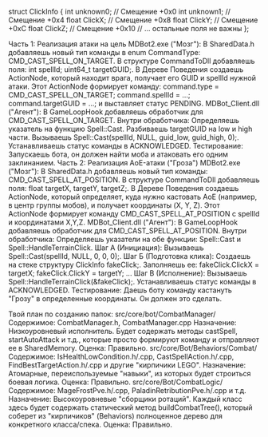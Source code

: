 struct ClickInfo {
    int unknown0;         // Смещение +0x0
    int unknown1;         // Смещение +0x4
    float ClickX;         // Смещение +0x8
    float ClickY;         // Смещение +0xC
    float ClickZ;         // Смещение +0x10
    // ... остальные поля не важны
};


Часть 1: Реализация атаки на цель
MDBot2.exe ("Мозг"):
В SharedData.h добавляешь новый тип команды в enum CommandType: CMD_CAST_SPELL_ON_TARGET.
В структуре CommandToDll добавляешь поля: int spellId; uint64_t targetGUID;.
В Дереве Поведения создаешь ActionNode, который находит врага, получает его GUID и spellId нужной атаки.
Этот ActionNode формирует команду: command.type = CMD_CAST_SPELL_ON_TARGET; command.spellId = ...; command.targetGUID = ...; и выставляет статус PENDING.
MDBot_Client.dll ("Агент"):
В GameLoopHook добавляешь обработчик для CMD_CAST_SPELL_ON_TARGET.
Внутри обработчика:
Определяешь указатель на функцию Spell::Cast.
Разбиваешь targetGUID на low и high части.
Вызываешь Spell::Cast(spellId, NULL, guid_low, guid_high, 0);.
Устанавливаешь статус команды в ACKNOWLEDGED.
Тестирование: Запускаешь бота, он должен найти моба и атаковать его одним заклинанием.
Часть 2: Реализация AoE-атаки ("Гроза")
MDBot2.exe ("Мозг"):
В SharedData.h добавляешь новый тип команды: CMD_CAST_SPELL_AT_POSITION.
В структуре CommandToDll добавляешь поля: float targetX, targetY, targetZ;.
В Дереве Поведения создаешь ActionNode, который определяет, куда нужно кастовать AoE (например, в центр группы мобов), и получает координаты (X, Y, Z).
Этот ActionNode формирует команду CMD_CAST_SPELL_AT_POSITION с spellId и координатами X,Y,Z.
MDBot_Client.dll ("Агент"):
В GameLoopHook добавляешь обработчик для CMD_CAST_SPELL_AT_POSITION.
Внутри обработчика:
Определяешь указатели на обе функции: Spell::Cast и Spell::HandleTerrainClick.
Шаг А (Инициация): Вызываешь Spell::Cast(spellId, NULL, 0, 0, 0);.
Шаг Б (Подготовка клика): Создаешь на стеке структуру ClickInfo fakeClick;.
Заполняешь ее: fakeClick.ClickX = targetX; fakeClick.ClickY = targetY; ...
Шаг В (Исполнение): Вызываешь Spell::HandleTerrainClick(&fakeClick);.
Устанавливаешь статус команды в ACKNOWLEDGED.
Тестирование: Даешь боту команду кастануть "Грозу" в определенные координаты. Он должен это сделать.


Твой план по созданию папок:
src/core/bot/CombatManager/
Содержимое: CombatManager.h, CombatManager.cpp
Назначение: Низкоуровневый исполнитель. Будет содержать методы castSpell, startAutoAttack и т.д., которые просто формируют команду и отправляют ее в SharedMemory.
Оценка: Правильно.
src/core/Bot/Behaviors/Combat/
Содержимое: IsHealthLowCondition.h/.cpp, CastSpellAction.h/.cpp, FindBestTargetAction.h/.cpp и другие "кирпичики LEGO".
Назначение: Атомарные, переиспользуемые "навыки", из которых будет строиться боевая логика.
Оценка: Правильно.
src/core/Bot/CombatLogic/
Содержимое: MageFrostPve.h/.cpp, PaladinRetributionPve.h/.cpp и т.д.
Назначение: Высокоуровневые "сборщики ротаций". Каждый класс здесь будет содержать статический метод buildCombatTree(), который соберет из "кирпичиков" (Behaviors) полноценное дерево для конкретного класса/спека.
Оценка: Правильно.
